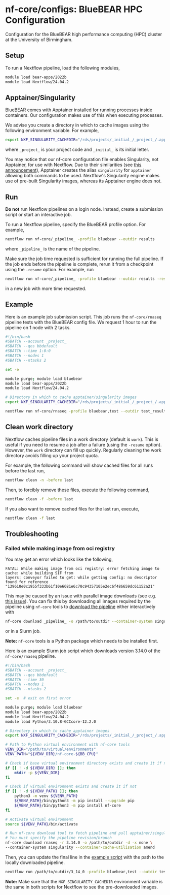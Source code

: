 # nf-core/configs: BlueBEAR HPC Configuration

Configuration for the BlueBEAR high performance computing (HPC) cluster at the University of Birmingham.

## Setup

To run a Nextflow pipeline, load the following modules,

```bash
module load bear-apps/2022b
module load Nextflow/24.04.2
```

## Apptainer/Singularity

BlueBEAR comes with Apptainer installed for running processes inside containers. Our configuration makes use of this
when executing processes.

We advise you create a directory in which to cache images using the following environment variable. For example,

```bash
export NXF_SINGULARITY_CACHEDIR="/rds/projects/_initial_/_project_/.apptainer"
```

where `_project_` is your project code and `_initial_` is its initial letter.

You may notice that our nf-core configuration file enables Singularity, not Apptainer, for use with Nextflow. Due to
their similarities (see [this announcement](https://apptainer.org/news/community-announcement-20211130/)), Apptainer
creates the alias `singularity` for `apptainer` allowing both commands to be used. Nextflow's Singularity engine makes
use of pre-built Singularity images, whereas its Apptainer engine does not.

## Run

**Do not** run Nextflow pipelines on a login node. Instead, create a submission script or start an interactive job.

To run a Nextflow pipeline, specify the BlueBEAR profile option. For example,

```bash
nextflow run nf-core/_pipeline_ -profile bluebear --outdir results
```

where `_pipeline_` is the name of the pipeline.

Make sure the job time requested is sufficient for running the full pipeline. If the job ends before the pipeline is
complete, rerun it from a checkpoint using the `-resume` option. For example, run

```bash
nextflow run nf-core/_pipeline_ -profile bluebear --outdir results -resume
```

in a new job with more time requested.

## Example

Here is an example job submission script. This job runs the `nf-core/rnaseq` pipeline tests with the BlueBEAR config
file. We request 1 hour to run the pipeline on 1 node with 2 tasks.

```bash
#!/bin/bash
#SBATCH --account _project_
#SBATCH --qos bbdefault
#SBATCH --time 1:0:0
#SBATCH --nodes 1
#SBATCH --ntasks 2

set -e

module purge; module load bluebear
module load bear-apps/2022b
module load Nextflow/24.04.2

# Directory in which to cache apptainer/singularity images
export NXF_SINGULARITY_CACHEDIR="/rds/projects/_initial_/_project_/.apptainer"

nextflow run nf-core/rnaseq -profile bluebear,test --outdir test_results
```

## Clean work directory

Nextflow caches pipeline files in a work directory (default is `work`). This is useful if you need to resume a job
after a failure (using the `-resume` option). However, the `work` directory can fill up quickly. Regularly cleaning the
work directory avoids filling up your project quota.

For example, the following command will show cached files for all
runs before the last run,

```bash
nextflow clean -n -before last
```

Then, to forcibly remove these files, execute the following command,

```bash
nextflow clean -f -before last
```

If you also want to remove cached files for the last run, execute,

```bash
nextflow clean -f last
```

## Troubleshooting

### Failed while making image from oci registry

You may get an error which looks like the following,

```text
FATAL: While making image from oci registry: error fetching image to cache: while building SIF from
layers: conveyor failed to get: while getting config: no descriptor found for reference
"139610e0c1955f333b61f10e6681e6c70c94357105e2ec6f486659dc61152a21"
```

This may be caused by an issue with parallel image downloads (see e.g.
[this issue](https://github.com/apptainer/singularity/issues/5020)). You can fix this by downloading all images required
by the pipeline using `nf-core` tools to
[download the pipeline](https://nf-co.re/docs/nf-core-tools/pipelines/download) either interactively with

```bash
nf-core download _pipeline_ -o /path/to/outdir --container-system singularity --container-cache-utilisation amend
```

or in a Slurm job.

**Note:** `nf-core` tools is a Python package which needs to be installed first.

Here is an example Slurm job script which downloads version 3.14.0 of the `nf-core/rnaseq` pipeline.

```bash
#!/bin/bash
#SBATCH --account _project_
#SBATCH --qos bbdefault
#SBATCH --time 30
#SBATCH --nodes 1
#SBATCH --ntasks 2

set -e  # exit on first error

module purge; module load bluebear
module load bear-apps/2022b
module load Nextflow/24.04.2
module load Python/3.10.8-GCCcore-12.2.0

# Directory in which to cache apptainer images
export NXF_SINGULARITY_CACHEDIR="/rds/projects/_initial_/_project_/.apptainer"

# Path to Python virtual environment with nf-core tools
VENV_DIR="/path/to/virtual/environments"
VENV_PATH="${VENV_DIR}/nf-core-${BB_CPU}"

# Check if base virtual environment directory exists and create it if not
if [[ ! -d ${VENV_DIR} ]]; then
    mkdir -p ${VENV_DIR}
fi

# Check if virtual environment exists and create it if not
if [[ ! -d ${VENV_PATH} ]]; then
    python3 -m venv ${VENV_PATH}
    ${VENV_PATH}/bin/python3 -m pip install --upgrade pip
    ${VENV_PATH}/bin/python3 -m pip install nf-core
fi

# Activate virtual environment
source ${VENV_PATH}/bin/activate

# Run nf-core download tool to fetch pipeline and pull apptainer/singularity images
# You must specify the pipeline revision/branch
nf-core download rnaseq -r 3.14.0 -o /path/to/outdir -d -x none \
--container-system singularity --container-cache-utilisation amend
```

Then, you can update the final line in the [example script](#example) with the path to the locally
downloaded pipeline.

```bash
nextflow run /path/to/outdir/3_14_0 -profile bluebear,test --outdir test_results
```

**Note:** Make sure that the `NXF_SINGULARITY_CACHEDIR` environment variable is the same in both scripts for Nextflow
to see the pre-downloaded images.
